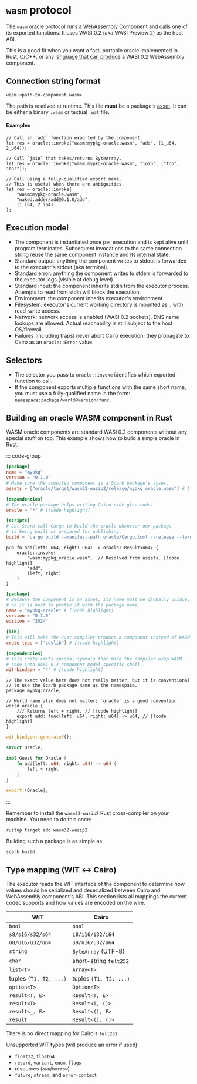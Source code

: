 # `wasm` protocol

The `wasm` oracle protocol runs a WebAssembly Component and calls one of its exported functions.
It uses WASI 0.2 (aka WASI Preview 2) as the host ABI.

This is a good fit when you want a fast, portable oracle implemented in Rust, C/C++, or any [language that can
produce](https://component-model.bytecodealliance.org/language-support.html) a WASI 0.2 WebAssembly component.

## Connection string format

```
wasm:<path-to-component.wasm>
```

The path is resolved at runtime. This file **must** be a package's [asset](../../reference/manifest.md#assets).
It can be either a binary `.wasm` or textual `.wat` file.

#### Examples

```cairo
// Call an `add` function exported by the component.
let res = oracle::invoke("wasm:mypkg-oracle.wasm", "add", (1_u64, 2_u64));

// Call `join` that takes/returns ByteArray.
let res = oracle::invoke("wasm:mypkg-oracle.wasm", "join", ("foo", "bar"));

// Call using a fully‑qualified export name.
// This is useful when there are ambiguities.
let res = oracle::invoke(
    "wasm:mypkg-oracle.wasm",
    "naked:adder/add@0.1.0/add",
    (1_i64, 2_i64)
);
```

## Execution model

- The component is instantiated once per execution and is kept alive until program terminates. Subsequent invocations to
  the same connection string reuse the same component instance and its internal state.
- Standard output: anything the component writes to stdout is forwarded to the executor's stdout (aka terminal).
- Standard error: anything the component writes to stderr is forwarded to the executor logs (visible at debug level).
- Standard input: the component inherits stdin from the executor process. Attempts to read from stdin will block the
  execution.
- Environment: the component inherits executor's environment.
- Filesystem: executor's current working directory is mounted as `.` with read-write access.
- Network: network access is enabled (WASI 0.2 sockets). DNS name lookups are allowed. Actual reachability is still
  subject to the host OS/firewall.
- Failures (including traps) never abort Cairo execution; they propagate to Cairo as an `oracle::Error` value.

## Selectors

- The selector you pass to `oracle::invoke` identifies which exported function to call.
- If the component exports multiple functions with the same short name, you must use a fully‑qualified name in the form:
  `namespace:package/world@version/func`.

## Building an oracle WASM component in Rust

WASM oracle components are standard WASI 0.2 components without any special stuff on top.
This example shows how to build a simple oracle in Rust.

::: code-group

```toml [Scarb.toml]
[package]
name = "mypkg"
version = "0.1.0"
# Make sure the compiled component is a Scarb package's asset.
assets = ["oracle/target/wasm32-wasip2/release/mypkg_oracle.wasm"] # [!code highlight]

[dependencies]
# The oracle package helps writing Cairo-side glue code.
oracle = "*" # [!code highlight]

[scripts]
# Let Scarb call Cargo to build the oracle whenever our package
# is being built or prepared for publishing.
build = "cargo build --manifest-path oracle/Cargo.toml --release --target wasm32-wasip2" # [!code highlight]
```

```cairo [src/lib.cairo]
pub fn add(left: u64, right: u64) -> oracle::Result<u64> {
    oracle::invoke(
        "wasm:mypkg_oracle.wasm",  // Resolved from assets. [!code highlight]
        "add",
        (left, right)
    )
}
```

```toml [oracle/Cargo.toml]
[package]
# Because the component is an asset, its name must be globally unique,
# so it is best to prefix it with the package name.
name = "mypkg-oracle" # [!code highlight]
version = "0.1.0"
edition = "2024"

[lib]
# This will make the Rust compiler produce a component instead of WASM CLI.
crate-type = ["cdylib"] # [!code highlight]

[dependencies]
# This crate emits special symbols that make the compiler wrap WASM
# code into WASI 0.2 component model-specific shell.
wit-bindgen = "*" # [!code highlight]
```

```wit [oracle/wit/oracle.wit]
// The exact value here does not really matter, but it is conventional
// to use the Scarb package name as the namespace.
package mypkg:oracle;

// World name also does not matter; `oracle` is a good convention.
world oracle {
    /// Returns left + right. // [!code highlight]
    export add: func(left: u64, right: u64) -> u64; // [!code highlight]
}
```

```rust [oracle/src/lib.rs]
wit_bindgen::generate!();

struct Oracle;

impl Guest for Oracle {
    fn add(left: u64, right: u64) -> u64 {
        left + right
    }
}

export!(Oracle);
```

:::

Remember to install the `wasm32-wasip2` Rust cross-compiler on your machine. You need to do this once:

```shell
rustup target add wasm32-wasip2
```

Building such a package is as simple as:

```shell
scarb build
```

## Type mapping (WIT ↔ Cairo)

The executor reads the WIT interface of the component to determine how values should be serialized and deserialized
between Cairo and WebAssembly component's ABI. This section lists all mappings the current codec supports and how values
are encoded on the wire.

| WIT                    | Cairo                  |
| ---------------------- | ---------------------- |
| `bool`                 | `bool`                 |
| `s8/s16/s32/s64`       | `i8/i16/i32/i64`       |
| `u8/u16/u32/u64`       | `u8/u16/u32/u64`       |
| `string`               | `ByteArray` (UTF-8)    |
| `char`                 | short-string `felt252` |
| `list<T>`              | `Array<T>`             |
| tuples `(T1, T2, ...)` | tuples `(T1, T2, ...)` |
| `option<T>`            | `Option<T>`            |
| `result<T, E>`         | `Result<T, E>`         |
| `result<T>`            | `Result<T, ()>`        |
| `result<_, E>`         | `Result<(), E>`        |
| `result`               | `Result<(), ()>`       |

There is no direct mapping for Cairo's `felt252`.

Unsupported WIT types (will produce an error if used):

- `float32`, `float64`
- `record`, `variant`, `enum`, `flags`
- resources (`own`/`borrow`)
- `future`, `stream`, and `error-context`
